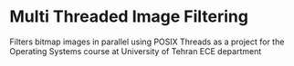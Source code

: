 # Multi Threaded Image Filtering
Filters bitmap images in parallel using  POSIX Threads as a project for the Operating Systems course at  University of Tehran ECE department 
